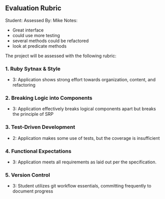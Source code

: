 ## Evaluation Rubric

Student:
Assessed By: Mike
Notes:

* Great interface
* could use more testing
* several methods could be refactored
* look at predicate methods

The project will be assessed with the following rubric:

### 1. Ruby Sytnax & Style

* 3:  Application shows strong effort towards organization, content, and refactoring

### 2. Breaking Logic into Components

* 3: Application effectively breaks logical components apart but breaks the principle of SRP

### 3. Test-Driven Development

* 2: Application makes some use of tests, but the coverage is insufficient

### 4. Functional Expectations

* 3: Application meets all requirements as laid out per the specification.

### 5. Version Control

* 3: Student utilizes git workflow essentials, committing frequently to document progress
